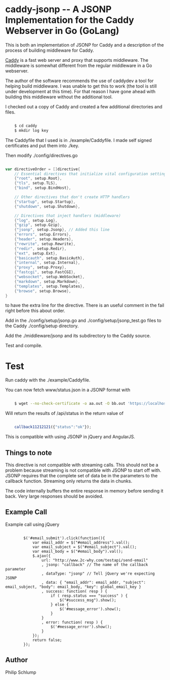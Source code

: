 # caddy-jsonp -- A JSONP Implementation for the Caddy Webserver in Go (GoLang)

This is both an implementation of JSONP for Caddy and a description of the process
of building middleware for Caddy.

[Caddy](https://github.com/mholt/caddy "Caddy Web Server") is a fast web server and
proxy that supports middleware.  The middleware is somewhat different from the
regular middleware in a Go webserver.

The author of the software recommends the use of caddydev a tool for helping build
middleware.  I was unable to get this to work (the tool is still under development
at this time).  For that reason I have gone ahead with building this middleware
without the additional tool.

I checked out a copy of Caddy and created a few additional directories and files.

``` bash

	$ cd caddy
	$ mkdir log key 

```

The Caddyfile that I used is in ./example/Caddyfile.  I made self signed
certificates and put them into ./key.

Then modify ./config/directives.go

``` Go

var directiveOrder = []directive{
	// Essential directives that initialize vital configuration settings
	{"root", setup.Root},
	{"tls", setup.TLS},
	{"bind", setup.BindHost},

	// Other directives that don't create HTTP handlers
	{"startup", setup.Startup},
	{"shutdown", setup.Shutdown},

	// Directives that inject handlers (middleware)
	{"log", setup.Log},
	{"gzip", setup.Gzip},
	{"jsonp", setup.Jsonp}, // Added this line
	{"errors", setup.Errors},
	{"header", setup.Headers},
	{"rewrite", setup.Rewrite},
	{"redir", setup.Redir},
	{"ext", setup.Ext},
	{"basicauth", setup.BasicAuth},
	{"internal", setup.Internal},
	{"proxy", setup.Proxy},
	{"fastcgi", setup.FastCGI},
	{"websocket", setup.WebSocket},
	{"markdown", setup.Markdown},
	{"templates", setup.Templates},
	{"browse", setup.Browse},
}

```

to have the extra line for the directive.  There is an useful comment
in the fail right before this about order.

Add in the ./config/setup/jsonp.go and ./config/setup/jsonp_test.go files 
to the Caddy ./config/setup directory.  

Add the ./middleware/jsonp and its subdirectory to the Caddy source.

Test and compile.

# Test

Run caddy with the ./example/Caddyfile.

You can now fetch www/status.json in a JSONP format with

``` sh

	$ wget --no-check-certificate -o aa.out -O bb.out 'https://localhost/api/status?callback=callback11212121'

```

Will return the results of /api/status in the return value of

``` javascript

	callback11212121({"status":"ok"});

```

This is compatible with using JSONP in jQuery and AngularJS.


## Things to note

This directive is not compatible with streaming calls.  This should not be a
problem because streaming is not compatible with JSONP to start off with.
JSONP requires that the complete set of data be in the parameters to the
callback function.  Streaming only returns the data in chunks.

The code internally buffers the entire response in memory before sending
it back.  Very large responses should be avoided.

## Example Call

Example call using jQuery

``` jvascript

		$('#email_submit').click(function(){
			var email_addr = $("#email_address").val();
			var email_subject = $("#email_subject").val();
			var email_body = $("#email_body").val();
			$.ajax({
				url: "http://www.2c-why.com/testapi/send-email"
				, jsonp: "callback" // The name of the callback parameter
				, dataType: "jsonp" // Tell jQuery we're expecting JSONP
				, data: { "email_addr": email_addr, "subject": email_subject, "body": email_body, "key": global_email_key }
				, success: function( resp ) {
					if ( resp.status === "success" ) {
						$("#success_msg").show();	
					} else {
						$('#message_error').show();
					}
				}
				, error: function( resp ) {
					$('#message_error').show();
				}
			});
			return false;
		});

```

## Author

Philip Schlump



